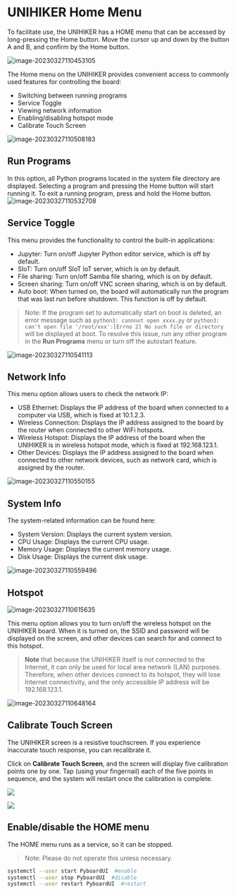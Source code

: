 # UNIHIKER Home Menu
To facilitate use, the UNIHIKER has a HOME menu that can be accessed by long-pressing the Home button. Move the cursor up and down by the button A and B, and confirm by the Home button.

![image-20230327110453105](homemenu-en.assets/image-20230327110453105.png)  

The Home menu on the UNIHIKER provides convenient access to commonly used features for controlling the board:

- Switching between running programs
- Service Toggle 
- Viewing network information
- Enabling/disabling hotspot mode
- Calibrate Touch Screen

![image-20230327110508183](homemenu-en.assets/image-20230327110508183.png)

## Run Programs
In this option, all Python programs located in the system file directory are displayed. Selecting a program and pressing the Home button will start running it. To exit a running program, press and hold the Home button. 
![image-20230327110532708](homemenu-en.assets/image-20230327110532708.png)

## Service Toggle 
This menu provides the functionality to control the built-in applications:

- Jupyter: Turn on/off Jupyter Python editor service, which is off by default.
- SIoT: Turn on/off SIoT IoT server, which is on by default.
- File sharing: Turn on/off Samba file sharing, which is on by default.
- Screen sharing: Turn on/off VNC screen sharing, which is on by default.
- Auto boot: When turned on, the board will automatically run the program that was last run before shutdown. This function is off by default.

> Note: If the program set to automatically start on boot is deleted, an error message such as ```python3: cannnot open xxxx.py``` or ```python3: can't open file '/root/xxx':[Errno 2] No such file or directory``` will be displayed at boot. To resolve this issue, run any other program in the **Run Programs** menu or turn off the autostart feature.

![image-20230327110541113](homemenu-en.assets/image-20230327110541113.png)

## Network Info
This menu option allows users to check the network IP:
- USB Ethernet: Displays the IP address of the board when connected to a computer via USB, which is fixed at 10.1.2.3.
- Wireless Connection: Displays the IP address assigned to the board by the router when connected to other WiFi hotspots.
- Wireless Hotspot: Displays the IP address of the board when the UNIHIKER is in wireless hotspot mode, which is fixed at 192.168.123.1.
- Other Devices: Displays the IP address assigned to the board when connected to other network devices, such as network card, which is assigned by the router.

![image-20230327110550155](homemenu-en.assets/image-20230327110550155.png)

## System Info 
The system-related information can be found here:
- System Version: Displays the current system version.
- CPU Usage: Displays the current CPU usage.
- Memory Usage: Displays the current memory usage.
- Disk Usage: Displays the current disk usage.

![image-20230327110559496](homemenu-en.assets/image-20230327110559496.png)

## Hotspot 
![image-20230327110615635](homemenu-en.assets/image-20230327110615635.png)

This menu option allows you to turn on/off the wireless hotspot on the UNIHIKER board. When it is turned on, the SSID and password will be displayed on the screen, and other devices can search for and connect to this hotspot. 

> **Note** that because the UNIHIKER itself is not connected to the Internet, it can only be used for local area network (LAN) purposes. Therefore, when other devices connect to its hotspot, they will lose Internet connectivity, and the only accessible IP address will be 192.168.123.1.

![image-20230327110648164](homemenu-en.assets/image-20230327110648164.png)


## Calibrate Touch Screen
The UNIHIKER screen is a resistive touchscreen. If you experience inaccurate touch response, you can recalibrate it.

Click on **Calibrate Touch Screen**, and the screen will display five calibration points one by one. Tap (using your fingernail) each of the five points in sequence, and the system will restart once the calibration is complete.

![](homemenu-en.assets/image-20230327110721403.png)  

![](homemenu-en.assets/calibrate.gif)

## Enable/disable the HOME menu
The HOME menu runs as a service, so it can be stopped.

> Note: Please do not operate this unless necessary.

```bash
systemctl --user start PyboardUI  #enable 
systemctl --user stop PyboardUI  #disable 
systemctl --user restart PyboardUI  #restart 
```